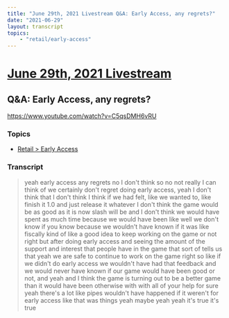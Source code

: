 ```yaml
---
title: "June 29th, 2021 Livestream Q&A: Early Access, any regrets?"
date: "2021-06-29"
layout: transcript
topics:
    - "retail/early-access"
---
```

# [June 29th, 2021 Livestream](../2021-06-29.md)
## Q&A: Early Access, any regrets?
https://www.youtube.com/watch?v=C5qsDMH6vRU

### Topics
* [Retail > Early Access](../topics/retail/early-access.md)

### Transcript

> yeah early access any regrets no I don't think so no not really I can think of we certainly don't regret doing early access, yeah I don't think that I don't think I think if we had felt, like we wanted to, like finish it 1.0 and just release it whatever I don't think the game would be as good as it is now slash will be and I don't think we would have spent as much time because we would have been like well we don't know if you know because we wouldn't have known if it was like fiscally kind of like a good idea to keep working on the game or not right but after doing early access and seeing the amount of the support and interest that people have in the game that sort of tells us that yeah we are safe to continue to work on the game right so like if we didn't do early access we wouldn't have had that feedback and we would never have known if our game would have been good or not, and yeah and I think the game is turning out to be a better game than it would have been otherwise with with all of your help for sure yeah there's a lot like pipes wouldn't have happened if it weren't for early access like that was things yeah maybe yeah yeah it's true it's true
